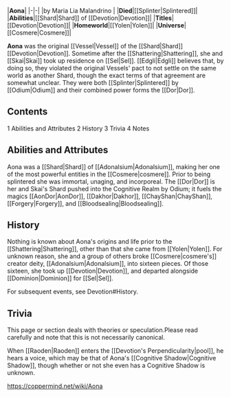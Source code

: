 |**Aona**|
|-|-|
|by  Maria Lia Malandrino |
|**Died**|[[Splinter\|Splintered]]|
|**Abilities**|[[Shard\|Shard]] of [[Devotion\|Devotion]]|
|**Titles**|[[Devotion\|Devotion]]|
|**Homeworld**|[[Yolen\|Yolen]]|
|**Universe**|[[Cosmere\|Cosmere]]|

**Aona** was the original [[Vessel\|Vessel]] of the [[Shard\|Shard]] [[Devotion\|Devotion]]. Sometime after the [[Shattering\|Shattering]], she and [[Skai\|Skai]] took up residence on [[Sel\|Sel]]. [[Edgli\|Edgli]] believes that, by doing so, they violated the original Vessels' pact to not settle on the same world as another Shard, though the exact terms of that agreement are somewhat unclear. They were both [[Splinter\|Splintered]] by [[Odium\|Odium]] and their combined power forms the [[Dor\|Dor]]. 

## Contents

1 Abilities and Attributes
2 History
3 Trivia
4 Notes


## Abilities and Attributes
Aona was a [[Shard\|Shard]] of [[Adonalsium\|Adonalsium]], making her one of the most powerful entities in the [[Cosmere\|cosmere]]. Prior to being splintered she was immortal, unaging, and incorporeal. The [[Dor\|Dor]] is her and Skai's Shard pushed into the Cognitive Realm by Odium; it fuels the magics [[AonDor\|AonDor]], [[Dakhor\|Dakhor]], [[ChayShan\|ChayShan]], [[Forgery\|Forgery]], and [[Bloodsealing\|Bloodsealing]].

## History
Nothing is known about Aona's origins and life prior to the [[Shattering\|Shattering]], other than that she came from [[Yolen\|Yolen]]. For unknown reason, she and a group of others broke [[Cosmere\|cosmere's]] creator deity, [[Adonalsium\|Adonalsium]], into sixteen pieces. Of those sixteen, she took up [[Devotion\|Devotion]], and departed alongside [[Dominion\|Dominion]] for [[Sel\|Sel]].

For subsequent events, see Devotion#History.
## Trivia
This page or section deals with theories or speculation.Please read carefully and note that this is not necessarily canonical.

When [[Raoden\|Raoden]] enters the [[Devotion's Perpendicularity\|pool]], he hears a voice, which may be that of Aona's [[Cognitive Shadow\|Cognitive Shadow]], though whether or not she even has a Cognitive Shadow is unknown.



https://coppermind.net/wiki/Aona